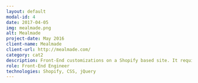 ```yaml
---
layout: default
modal-id: 4
date: 2017-04-05
img: mealmade.png
alt: Mealmade
project-date: May 2016
client-name: Mealmade
client-url: http://mealmade.com/
category: cat2
description: Front-End customizations on a Shopify based site. It required several changes not allowed by default by the theme
role: Front-End Engineer
technologies: Shopify, CSS, jQuery
---
```

